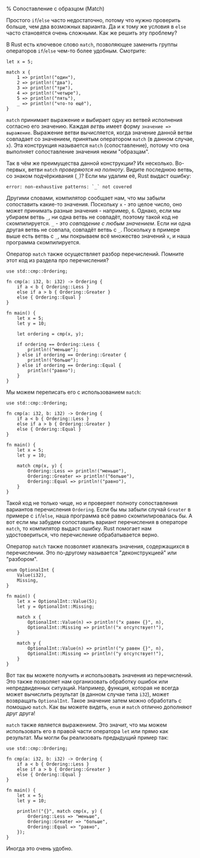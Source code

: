 % Сопоставление с образцом (Match)

Простого `if`/`else` часто недостаточно, потому что нужно проверить больше, чем
два возможных варианта. Да и к тому же условия в `else` часто становятся очень
сложными. Как же решить эту проблему?

В Rust есть ключевое слово `match`, позволяющее заменить группы операторов
`if`/`else` чем-то более удобным. Смотрите:

```{rust}
let x = 5;

match x {
    1 => println!("один"),
    2 => println!("два"),
    3 => println!("три"),
    4 => println!("четыре"),
    5 => println!("пять"),
    _ => println!("что-то ещё"),
}
```

`match` принимает выражение и выбирает одну из ветвей исполнения согласно его
значению. Каждая *ветвь* имеет форму `значение => выражение`. Выражение ветви
вычисляется, когда значение данной ветви совпадает со значением, принятым
оператором `match` (в данном случае, `x`). Эта конструкция называется `match`
(сопоставление), потому что она выполняет сопоставление значения неким
"образцам".

Так в чём же преимущества данной конструкции? Их несколько. Во-первых, ветви
`match` *проверяются на полноту*. Видите последнюю ветвь, со знаком
подчёркивания (`_`)? Если мы удалим её, Rust выдаст ошибку:

```text
error: non-exhaustive patterns: `_` not covered
```

Другими словами, компилятор сообщает нам, что мы забыли сопоставить какие-то
значения. Поскольку `x` - это целое число, оно может принимать разные значения -
например, `6`. Однако, если мы убираем ветвь `_`, ни одна ветвь не совпадёт,
поэтому такой код не скомпилируется. `_` - это *совпадение с любым значением*.
Если ни одна другая ветвь не совпала, совпадёт ветвь с `_`. Поскольку в примере
выше есть ветвь с `_`, мы покрываем всё множество значений `x`, и наша программа
скомпилируется.

Оператор `match` также осуществляет разбор перечислений. Помните этот код из
раздела про перечисления?

```{rust}
use std::cmp::Ordering;

fn cmp(a: i32, b: i32) -> Ordering {
    if a < b { Ordering::Less }
    else if a > b { Ordering::Greater }
    else { Ordering::Equal }
}

fn main() {
    let x = 5;
    let y = 10;

    let ordering = cmp(x, y);

    if ordering == Ordering::Less {
        println!("меньше");
    } else if ordering == Ordering::Greater {
        println!("больше");
    } else if ordering == Ordering::Equal {
        println!("равно");
    }
}
```

Мы можем переписать его с использованием `match`:

```{rust}
use std::cmp::Ordering;

fn cmp(a: i32, b: i32) -> Ordering {
    if a < b { Ordering::Less }
    else if a > b { Ordering::Greater }
    else { Ordering::Equal }
}

fn main() {
    let x = 5;
    let y = 10;

    match cmp(x, y) {
        Ordering::Less => println!("меньше"),
        Ordering::Greater => println!("больше"),
        Ordering::Equal => println!("равно"),
    }
}
```

Такой код не только чище, но и проверяет полноту сопоставления вариантов
перечисления `Ordering`. Если бы мы забыли случай `Greater` в примере с
`if`/`else`, наша программа всё равно скомпилировалась бы. А вот если мы забудем
сопоставить вариант перечисления в операторе `match`, то компилятор выдаст
ошибку. Rust помогает нам удостовериться, что перечисление обрабатывается верно.

Оператор `match` также позволяет извлекать значения, содержащихся в
перечислении. Это по-другому называется "деконструкцией" или "разбором".

```{rust}
enum OptionalInt {
    Value(i32),
    Missing,
}

fn main() {
    let x = OptionalInt::Value(5);
    let y = OptionalInt::Missing;

    match x {
        OptionalInt::Value(n) => println!("x равен {}", n),
        OptionalInt::Missing => println!("x отсутствует!"),
    }

    match y {
        OptionalInt::Value(n) => println!("y равен {}", n),
        OptionalInt::Missing => println!("y отсутствует!"),
    }
}
```

Вот так вы можете получить и использовать значения из перечислений. Это также
позволяет нам организовать обработку ошибок или непредвиденных ситуаций.
Например, функция, которая не всегда может вычислить результат (в данном случае
типа `i32`), может возвращать `OptionalInt`. Такое значение затем можно
обработать с помощью `match`. Как вы можете видеть, `enum` и `match` отлично
дополняют друг друга!

`match` также является выражением. Это значит, что мы можем использовать его в
правой части оператора `let` или прямо как результат. Мы могли бы реализовать
предыдущий пример так:

```{rust}
use std::cmp::Ordering;

fn cmp(a: i32, b: i32) -> Ordering {
    if a < b { Ordering::Less }
    else if a > b { Ordering::Greater }
    else { Ordering::Equal }
}

fn main() {
    let x = 5;
    let y = 10;

    println!("{}", match cmp(x, y) {
        Ordering::Less => "меньше",
        Ordering::Greater => "больше",
        Ordering::Equal => "равно",
    });
}
```

Иногда это очень удобно.
